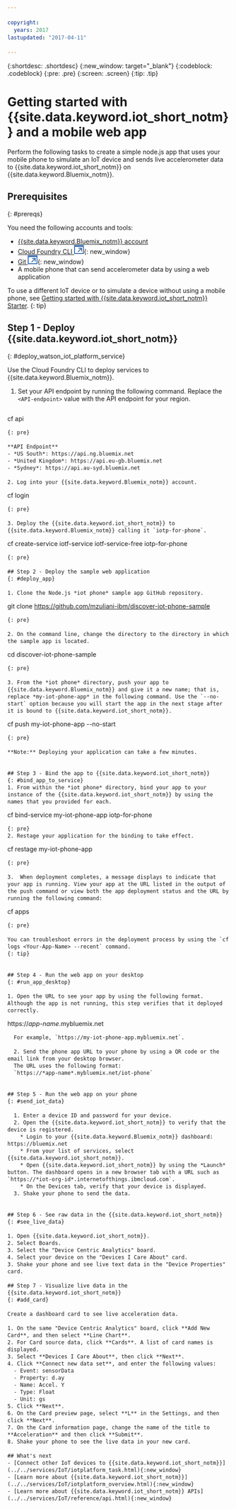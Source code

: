 ```yaml
---

copyright:
  years: 2017
lastupdated: "2017-04-11"

---
```


{:shortdesc: .shortdesc}
{:new_window: target="_blank"}
{:codeblock: .codeblock}
{:pre: .pre}
{:screen: .screen}
{:tip: .tip}


# Getting started with {{site.data.keyword.iot_short_notm}} and a mobile web app
Perform the following tasks to create a simple node.js app that uses your mobile phone to simulate an IoT device and sends live accelerometer data to {{site.data.keyword.iot_short_notm}} on {{site.data.keyword.Bluemix_notm}}.

## Prerequisites
{: #prereqs}

You need the following accounts and tools:
* [{{site.data.keyword.Bluemix_notm}} account](https://console.ng.bluemix.net/registration/)
* [Cloud Foundry CLI ![External link icon](../../icons/launch-glyph.svg "External link icon")](https://github.com/cloudfoundry/cli#downloads){: new_window}
* [Git ![External link icon](../../icons/launch-glyph.svg "External link icon")](https://git-scm.com/downloads){: new_window}
* A mobile phone that can send accelerometer data by using a web application

To use a different IoT device or to simulate a device without using a mobile phone, see [Getting started with {{site.data.keyword.iot_short_notm}} Starter](https://bluemix.net/docs/starters/IoT/iot500.html).
{: tip}

## Step 1 - Deploy {{site.data.keyword.iot_short_notm}}
{: #deploy_watson_iot_platform_service}

Use the Cloud Foundry CLI to deploy services to {{site.data.keyword.Bluemix_notm}}.

1. Set your API endpoint by running the following command. Replace the `<API-endpoint>` value with the API endpoint for your region.
   ```
cf api <API-endpoint>
   ```
  {: pre}

  **API Endpoint**
  - *US South*: https://api.ng.bluemix.net
  - *United Kingdom*: https://api.eu-gb.bluemix.net
  - *Sydney*: https://api.au-syd.bluemix.net

2. Log into your {{site.data.keyword.Bluemix_notm}} account.

  ```
cf login
  ```
  {: pre}

3. Deploy the {{site.data.keyword.iot_short_notm}} to {{site.data.keyword.Bluemix_notm}} calling it `iotp-for-phone`.
  ```
cf create-service iotf-service iotf-service-free iotp-for-phone
  ```
  {: pre}

## Step 2 - Deploy the sample web application
{: #deploy_app}

1. Clone the Node.js *iot phone* sample app GitHub repository.
  ```
git clone https://github.com/mzuliani-ibm/discover-iot-phone-sample
  ```
  {: pre}

2. On the command line, change the directory to the directory in which the sample app is located.
  ```
cd discover-iot-phone-sample
  ```
  {: pre}  

3. From the *iot phone* directory, push your app to {{site.data.keyword.Bluemix_notm}} and give it a new name; that is, replace *my-iot-phone-app* in the following command. Use the `--no-start` option because you will start the app in the next stage after it is bound to {{site.data.keyword.iot_short_notm}}.
  ```
cf push my-iot-phone-app --no-start
  ```
  {: pre}

**Note:** Deploying your application can take a few minutes.


## Step 3 - Bind the app to {{site.data.keyword.iot_short_notm}}
{: #bind_app_to_service}
1. From within the *iot phone* directory, bind your app to your instance of the {{site.data.keyword.iot_short_notm}} by using the names that you provided for each.
  ```
cf bind-service my-iot-phone-app iotp-for-phone
  ```
  {: pre}
2. Restage your application for the binding to take effect.
  ```
cf restage my-iot-phone-app
  ```
  {: pre}

3.  When deployment completes, a message displays to indicate that your app is running. View your app at the URL listed in the output of the push command or view both the app deployment status and the URL by running the following command:
  ```
cf apps
  ```
  {: pre}

You can troubleshoot errors in the deployment process by using the `cf logs <Your-App-Name> --recent` command.
{: tip}


## Step 4 - Run the web app on your desktop
{: #run_app_desktop}

  1. Open the URL to see your app by using the following format. Although the app is not running, this step verifies that it deployed correctly.
```
  https://*app-name*.mybluemix.net
```
  For example, `https://my-iot-phone-app.mybluemix.net`.

  2. Send the phone app URL to your phone by using a QR code or the email link from your desktop browser.
  The URL uses the following format:
  `https://*app-name*.mybluemix.net/iot-phone`


## Step 5 - Run the web app on your phone
{: #send_iot_data}

  1. Enter a device ID and password for your device.
  2. Open the {{site.data.keyword.iot_short_notm}} to verify that the device is registered.
    * Login to your {{site.data.keyword.Bluemix_notm}} dashboard: https://bluemix.net
    * From your list of services, select {{site.data.keyword.iot_short_notm}}.
    * Open {{site.data.keyword.iot_short_notm}} by using the *Launch* button. The dashboard opens in a new browser tab with a URL such as  `https://*iot-org-id*.internetofthings.ibmcloud.com`.
    * On the Devices tab, verify that your device is displayed.
  3. Shake your phone to send the data.


## Step 6 - See raw data in the {{site.data.keyword.iot_short_notm}}
{: #see_live_data}

1. Open {{site.data.keyword.iot_short_notm}}.
2. Select Boards.
3. Select the "Device Centric Analytics" board.
4. Select your device on the "Devices I Care About" card.
3. Shake your phone and see live text data in the "Device Properties" card.

## Step 7 - Visualize live data in the {{site.data.keyword.iot_short_notm}}
{: #add_card}

Create a dashboard card to see live acceleration data.

1. On the same "Device Centric Analytics" board, click **Add New Card**, and then select **Line Chart**.
2. For Card source data, click **Cards**. A list of card names is displayed.
3. Select **Devices I Care About**, then click **Next**.
4. Click **Connect new data set**, and enter the following values:
  - Event: sensorData
  - Property: d.ay
  - Name: Accel. Y
  - Type: Float
  - Unit: gs
5. Click **Next**.
6. On the Card preview page, select **L** in the Settings, and then click **Next**.
7. On the Card information page, change the name of the title to  **Acceleration** and then click **Submit**.
8. Shake your phone to see the live data in your new card.

## What's next
- [Connect other IoT devices to {{site.data.keyword.iot_short_notm}}](../../services/IoT/iotplatform_task.html){:new_window}
- [Learn more about {{site.data.keyword.iot_short_notm}}](../../services/IoT/iotplatform_overview.html){:new_window}
- [Learn more about {{site.data.keyword.iot_short_notm}} APIs](../../services/IoT/reference/api.html){:new_window}
